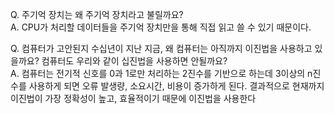 Q. 주기억 장치는 왜 주기억 장치라고 불릴까요?      
A. CPU가 처리할 데이터들을  주기억 장치만을 통해 직접 읽고 쓸 수 있기 때문이다.  
  
Q. 컴퓨터가 고안된지 수십년이 지난 지금, 왜 컴퓨터는 아직까지 이진법을 사용하고 있을까요? 컴퓨터도 우리와 같이 십진법을 사용하면 안될까요?    
A. 컴퓨터는 전기적 신호를 0과 1로만 처리하는 2진수를 기반으로 하는데 3이상의 n진수를 사용하게 되면 오류 발생량, 소요시간, 비용이 증가하게 된다. 결과적으로 현재까지 이진법이 가장 정확성이 높고, 효율적이기 때문에 이진법을 사용한다  
